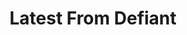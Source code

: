 ---
title: "Latest From Defiant"
draft: false
description: "Cosmos Taxes"
page_header_bg: "images/bg/section-bg5.jpg"
---